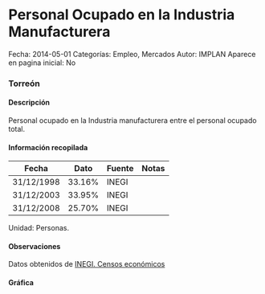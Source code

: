 Personal Ocupado en la Industria Manufacturera
=====

Fecha: 2014-05-01
Categorías: Empleo, Mercados
Autor: IMPLAN
Aparece en pagina inicial: No

### Torreón

#### Descripción

Personal ocupado en la Industria manufacturera entre el personal ocupado total.

<!-- break -->

#### Información recopilada

<table class="table table-hover table-bordered matriz">
  <thead>
    <tr><th>Fecha</th><th>Dato</th><th>Fuente</th><th>Notas</th></tr>
  </thead>
  <tbody>
    <tr><td class="centrado">31/12/1998</td><td class="derecha">33.16%</td><td>INEGI</td><td></td></tr>
    <tr><td class="centrado">31/12/2003</td><td class="derecha">33.95%</td><td>INEGI</td><td></td></tr>
    <tr><td class="centrado">31/12/2008</td><td class="derecha">25.70%</td><td>INEGI</td><td></td></tr>
  </tbody>
</table>

Unidad: Personas.

#### Observaciones

Datos obtenidos de [INEGI. Censos económicos](http://www3.inegi.org.mx/sistemas/saic/)

#### Gráfica

<div id="Morrishuidfsvf" class="grafica"></div>
  <script>
  new Morris.Line({
    element: 'Morrishuidfsvf',
    data: [
      { fecha: '1998-12-31', dato: 33.1600 },
      { fecha: '2003-12-31', dato: 33.9500 },
      { fecha: '2008-12-31', dato: 25.6975 }
    ],
    xkey: 'fecha',
    ykeys: ['dato'],
    labels: ['Dato'],
    lineColors: ['#FF5B02'],
    xLabelFormat: function(d) {
      return d.getDate()+'/'+(d.getMonth()+1)+'/'+d.getFullYear();
    },
    dateFormat: function (ts) {
      var d = new Date(ts);
      return d.getDate() + '/' + (d.getMonth() + 1) + '/' + d.getFullYear();
    }
  });
  </script>
